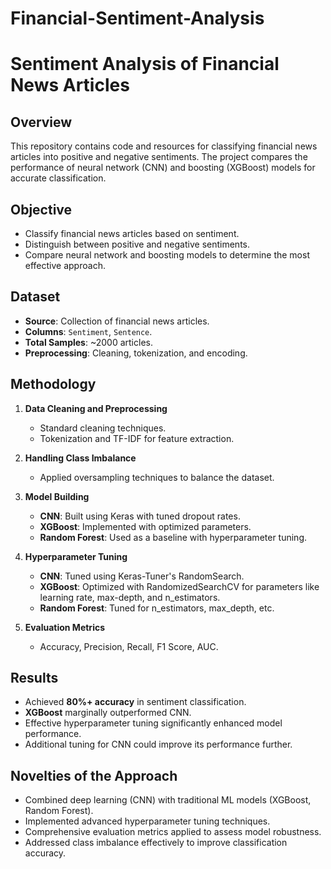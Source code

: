 # Financial-Sentiment-Analysis

# Sentiment Analysis of Financial News Articles

## Overview
This repository contains code and resources for classifying financial news articles into positive and negative sentiments. The project compares the performance of neural network (CNN) and boosting (XGBoost) models for accurate classification.

## Objective
- Classify financial news articles based on sentiment.
- Distinguish between positive and negative sentiments.
- Compare neural network and boosting models to determine the most effective approach.

## Dataset
- **Source**: Collection of financial news articles.
- **Columns**: `Sentiment`, `Sentence`.
- **Total Samples**: ~2000 articles.
- **Preprocessing**: Cleaning, tokenization, and encoding.

## Methodology
1. **Data Cleaning and Preprocessing**
   - Standard cleaning techniques.
   - Tokenization and TF-IDF for feature extraction.

2. **Handling Class Imbalance**
   - Applied oversampling techniques to balance the dataset.

3. **Model Building**
   - **CNN**: Built using Keras with tuned dropout rates.
   - **XGBoost**: Implemented with optimized parameters.
   - **Random Forest**: Used as a baseline with hyperparameter tuning.

4. **Hyperparameter Tuning**
   - **CNN**: Tuned using Keras-Tuner's RandomSearch.
   - **XGBoost**: Optimized with RandomizedSearchCV for parameters like learning rate, max-depth, and n_estimators.
   - **Random Forest**: Tuned for n_estimators, max_depth, etc.

5. **Evaluation Metrics**
   - Accuracy, Precision, Recall, F1 Score, AUC.

## Results
- Achieved **80%+ accuracy** in sentiment classification.
- **XGBoost** marginally outperformed CNN.
- Effective hyperparameter tuning significantly enhanced model performance.
- Additional tuning for CNN could improve its performance further.

## Novelties of the Approach
- Combined deep learning (CNN) with traditional ML models (XGBoost, Random Forest).
- Implemented advanced hyperparameter tuning techniques.
- Comprehensive evaluation metrics applied to assess model robustness.
- Addressed class imbalance effectively to improve classification accuracy.



